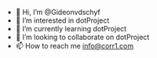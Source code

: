 - 👋 Hi, I’m @Gideonvdschyf
- 👀 I’m interested in dotProject
- 🌱 I’m currently learning dotProject
- 💞️ I’m looking to collaborate on dotProject
- 📫 How to reach me info@corr1.com

<!---
Gideonvdschyf/Gideonvdschyf is a ✨ special ✨ repository because its `README.md` (this file) appears on your GitHub profile.
You can click the Preview link to take a look at your changes.
--->
